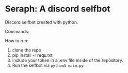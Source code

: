 # Seraph: A discord selfbot 

Discord selfbot created with python. 

Commands:

How to run:
1. clone the repo
2. pip install -r reqs.txt
3. include your token in a .env file inside of the repository.
4. Run the selfbot via `python3 main.py`
